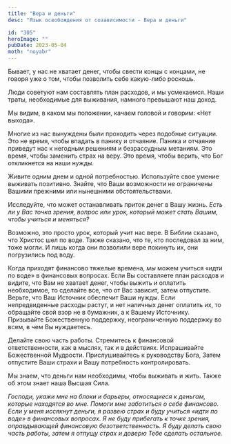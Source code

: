 ```yaml
---
title: "Вера и деньги"
desc: "Язык освобождения от созависимости - Вера и деньги"

id: "305"
heroImage: ""
pubDate: 2023-05-04
moth: "noyabr"
---
```


Бывает, у нас не хватает денег, чтобы свести концы с концами, не говоря уже о
том, чтобы позволить себе какую-либо роскошь.

Люди советуют нам составлять план расходов, и мы усмехаемся. Наши траты,
необходимые для выживания, намного превышают наш доход.

Мы видим, в каком мы положении, качаем головой и говорим: «Нет выхода».

Многие из нас вынуждены были проходить через подобные ситуации. Это не время,
чтобы впадать в панику и отчаяние. Паника и отчаяние приведут нас к негодным
решениям и безрассудным метаниям. Это время, чтобы заменить страх на веру. Это
время, чтобы верить, что Бог откликнется на наши нужды.

Живите одним днем и одной потребностью. Используйте свое умение выживать
позитивно. Знайте, что Ваши возможности не ограничены Вашими прежними или
нынешними обстоятельствами.

Исследуйте, что может останавливать приток денег в Вашу жизнь. _Есть ли у Вас
точка зрения, вопрос или урок, который_ _может стать Вашим, чтобы учиться и
меняться?_

Возможно, это просто урок, который учит нас вере. В Библии сказано, что
Христос шел по воде. Также сказано, что те, кто последовал за ним, тоже могли.
И лишь когда они позволили вере покинуть их, они погрузились под воду.

Когда приходят финансово тяжелые времена, _мы_ можем учиться «идти по воде» в
финансовых вопросах. Если Вы составляете план расходов и видите, что Вам не
хватает денег, чтобы выжить и оплатить необходимое, то сделайте все, что от
Вас зависит, затем отпустите. Верьте, что Ваш Источник обеспечит Ваши нужды.
Если непредвиденные расходы растут, и нет наличных денег оплатить их, то
обращайте свой взор не в бумажник, а к Вашему Источнику. Призывайте
Божественную поддержку, неограниченную поддержку во всем, в чем Вы нуждаетесь.

Делайте свою часть работы. Стремитесь к финансовой ответственности, как в
мыслях, так и в действиях. Испрашивайте Божественной Мудрости. Прислушивайтесь
к руководству Бога, Затем отпустите Ваши страхи и Вашу потребность
контролировать.

Мы знаем, что деньги нам необходимы, чтобы выживать и жить. Также об этом
знает наша Высшая Сила.

_Господи,_ _укажи_ _мне_ _на_ _блоки_ _и_ _барьеры,_ _относящиеся_ _к_
_деньгам,_ _которые_ _находятся_ _во_ _мне._ _Помоги_ _мне_ _заботиться_ _о_
_себе_ _финансово._ _Если_ _у_ _меня_ _иссякнут_ _деньги,_ _я_ _развею_
_страх_ _и_ _буду_ _учиться_ _«идти_ _по_ _воде»_ _в_ _финансовых_ _вопросах._
_Я_ _не_ _буду_ _прибегать_ _к_ _точке_ _зрения,_ _оправдывающей_ _финансовую_
_безответственность._ _Я_ _буду_ _делать_ _свою_ _часть_ _работы,_ _затем_ _я_
_отпущу_ _страх_ _и_ _доверю_ _Тебе_ _сделать_ _остальное._
